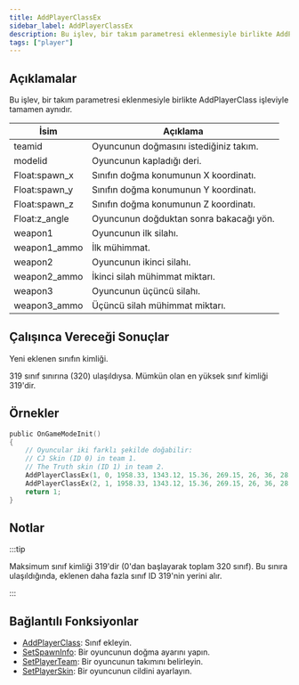 ```yaml
---
title: AddPlayerClassEx
sidebar_label: AddPlayerClassEx
description: Bu işlev, bir takım parametresi eklenmesiyle birlikte AddPlayerClass işleviyle tamamen aynıdır.
tags: ["player"]
---
```


## Açıklamalar

Bu işlev, bir takım parametresi eklenmesiyle birlikte AddPlayerClass işleviyle tamamen aynıdır.

| İsim          | Açıklama                                |
| ------------- | --------------------------------------- |
| teamid        | Oyuncunun doğmasını istediğiniz takım.  |
| modelid       | Oyuncunun kapladığı deri.               |
| Float:spawn_x | Sınıfın doğma konumunun X koordinatı.   |
| Float:spawn_y | Sınıfın doğma konumunun Y koordinatı.   |
| Float:spawn_z | Sınıfın doğma konumunun Z koordinatı.   |
| Float:z_angle | Oyuncunun doğduktan sonra bakacağı yön. |
| weapon1       | Oyuncunun ilk silahı.                   |
| weapon1_ammo  | İlk mühimmat.                           |
| weapon2       | Oyuncunun ikinci silahı.                |
| weapon2_ammo  | İkinci silah mühimmat miktarı.          |
| weapon3       | Oyuncunun üçüncü silahı.                |
| weapon3_ammo  | Üçüncü silah mühimmat miktarı.          |

## Çalışınca Vereceği Sonuçlar

Yeni eklenen sınıfın kimliği.

319 sınıf sınırına (320) ulaşıldıysa. Mümkün olan en yüksek sınıf kimliği 319'dir.

## Örnekler

```c
public OnGameModeInit()
{
    // Oyuncular iki farklı şekilde doğabilir:
    // CJ Skin (ID 0) in team 1.
    // The Truth skin (ID 1) in team 2.
    AddPlayerClassEx(1, 0, 1958.33, 1343.12, 15.36, 269.15, 26, 36, 28, 150, 0, 0); // CJ
    AddPlayerClassEx(2, 1, 1958.33, 1343.12, 15.36, 269.15, 26, 36, 28, 150, 0, 0); // The Truth
    return 1;
}
```

## Notlar

:::tip

Maksimum sınıf kimliği 319'dir (0'dan başlayarak toplam 320 sınıf). Bu sınıra ulaşıldığında, eklenen daha fazla sınıf ID 319'nin yerini alır.

:::

## Bağlantılı Fonksiyonlar

- [AddPlayerClass](AddPlayerClass.md): Sınıf ekleyin.
- [SetSpawnInfo](SetSpawnInfo.md): Bir oyuncunun doğma ayarını yapın.
- [SetPlayerTeam](SetPlayerTeam.md): Bir oyuncunun takımını belirleyin.
- [SetPlayerSkin](SetPlayerSkin.md): Bir oyuncunun cildini ayarlayın.

